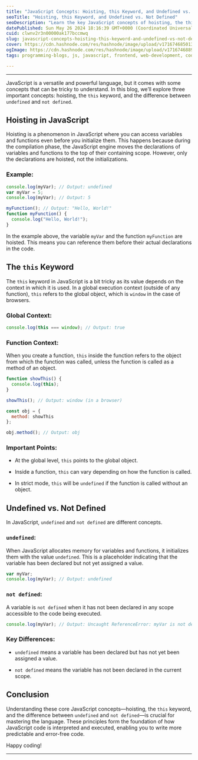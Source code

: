 ```yaml
---
title: "JavaScript Concepts: Hoisting, this Keyword, and Undefined vs. Not Defined"
seoTitle: "Hoisting, this Keyword, and Undefined vs. Not Defined"
seoDescription: "Learn the key JavaScript concepts of hoisting, the this keyword, and the difference between undefined and not defined to enhance your coding skills and writ"
datePublished: Sun May 26 2024 18:16:39 GMT+0000 (Coordinated Universal Time)
cuid: clwnv2r3n00000ak177bccmwq
slug: javascript-concepts-hoisting-this-keyword-and-undefined-vs-not-defined
cover: https://cdn.hashnode.com/res/hashnode/image/upload/v1716746850131/dee4babd-c207-41e4-b8aa-fa947f4ab8bf.jpeg
ogImage: https://cdn.hashnode.com/res/hashnode/image/upload/v1716746889796/30e99116-5144-44e6-841f-d384198fee90.jpeg
tags: programming-blogs, js, javascript, frontend, web-development, coding, frontend-development, hoisting, undefined, this-keyword, javascript-concept, not-defined, javascript-best-practices, js-execution-context, undefined-vs-not-defined

---
```


---

JavaScript is a versatile and powerful language, but it comes with some concepts that can be tricky to understand. In this blog, we’ll explore three important concepts: hoisting, the `this` keyword, and the difference between `undefined` and `not defined`.

## Hoisting in JavaScript

Hoisting is a phenomenon in JavaScript where you can access variables and functions even before you initialize them. This happens because during the compilation phase, the JavaScript engine moves the declarations of variables and functions to the top of their containing scope. However, only the declarations are hoisted, not the initializations.

### Example:

```javascript
console.log(myVar); // Output: undefined
var myVar = 5;
console.log(myVar); // Output: 5

myFunction(); // Output: "Hello, World!"
function myFunction() {
  console.log("Hello, World!");
}
```

In the example above, the variable `myVar` and the function `myFunction` are hoisted. This means you can reference them before their actual declarations in the code.

## The `this` Keyword

The `this` keyword in JavaScript is a bit tricky as its value depends on the context in which it is used. In a global execution context (outside of any function), `this` refers to the global object, which is `window` in the case of browsers.

### Global Context:

```javascript
console.log(this === window); // Output: true
```

### Function Context:

When you create a function, `this` inside the function refers to the object from which the function was called, unless the function is called as a method of an object.

```javascript
function showThis() {
  console.log(this);
}

showThis(); // Output: window (in a browser)

const obj = {
  method: showThis
};

obj.method(); // Output: obj
```

### Important Points:

* At the global level, `this` points to the global object.
    
* Inside a function, `this` can vary depending on how the function is called.
    
* In strict mode, `this` will be `undefined` if the function is called without an object.
    

## Undefined vs. Not Defined

In JavaScript, `undefined` and `not defined` are different concepts.

### `undefined`:

When JavaScript allocates memory for variables and functions, it initializes them with the value `undefined`. This is a placeholder indicating that the variable has been declared but not yet assigned a value.

```javascript
var myVar;
console.log(myVar); // Output: undefined
```

### `not defined`:

A variable is `not defined` when it has not been declared in any scope accessible to the code being executed.

```javascript
console.log(myVar); // Output: Uncaught ReferenceError: myVar is not defined
```

### Key Differences:

* `undefined` means a variable has been declared but has not yet been assigned a value.
    
* `not defined` means the variable has not been declared in the current scope.
    

## Conclusion

Understanding these core JavaScript concepts—hoisting, the `this` keyword, and the difference between `undefined` and `not defined`—is crucial for mastering the language. These principles form the foundation of how JavaScript code is interpreted and executed, enabling you to write more predictable and error-free code.

Happy coding!

---